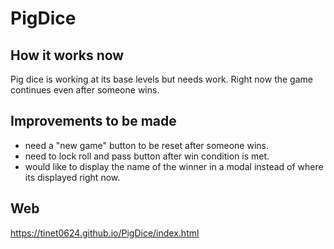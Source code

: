 # PigDice
## How it works now
Pig dice is working at its base levels but needs work. Right now the game continues even after someone wins.
## Improvements to be made
* need a "new game" button to be reset after someone wins.
* need to lock roll and pass button after win condition is met.
* would like to display the name of the winner in a modal instead of where its displayed right now.
## Web
https://tinet0624.github.io/PigDice/index.html
